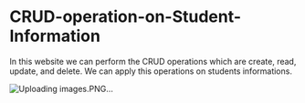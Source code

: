 # CRUD-operation-on-Student-Information
In this website we can perform the CRUD operations which are create, read, update, and delete. We can apply this operations on students informations. 

![Uploading images.PNG…]()
